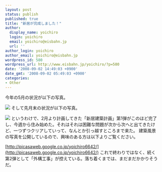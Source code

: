 ```yaml
---
layout: post
status: publish
published: true
title: "新居が完成しました！"
author:
  display_name: yoichiro
  login: yoichiro
  email: yoichiro@eisbahn.jp
  url: ''
author_login: yoichiro
author_email: yoichiro@eisbahn.jp
wordpress_id: 580
wordpress_url: http://www.eisbahn.jp/yoichiro/?p=580
date: '2008-09-02 14:49:03 +0900'
date_gmt: '2008-09-02 05:49:03 +0900'
categories:
- Other
---
```


今年の5月の状況が以下の写真。

[![](http://lh3.ggpht.com/yoichiro6642/SJ5V0eUzUeI/AAAAAAAAA_U/YYSB6uAd_ZM/s400/RIMG1587.JPG)](http://picasaweb.google.co.jp/yoichiro6642/080525/photo#5232714177032966626)
そして先月末の状況が以下の写真。

[![](http://lh3.ggpht.com/yoichiro6642/SLAJuYvxGEI/AAAAAAAABmA/WNstdwdvkK4/s400/RIMG2439.JPG)](http://picasaweb.google.co.jp/yoichiro6642/080823/photo#5237697059153320002)
というわけで、2月より計画してきた「新居建築計画」第1弾がこのほど完了し、今週から住み始めた。それはそれは困難な問題が次から次へと出てきたけど、一つずつクリアしていって、なんとか引っ越すところまで来た。
建築風景の写真を公開しているので、興味のある方は以下よりご覧ください。

[http://picasaweb.google.co.jp/yoichiro6642/](http://picasaweb.google.co.jp/yoichiro6642/)
これで終わりではなく、続く第2弾として「外構工事」が控えている。落ち着くまでは、まだまだかかりそうだ。

